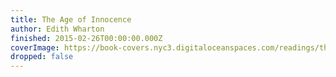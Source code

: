 ```yaml
---
title: The Age of Innocence
author: Edith Wharton
finished: 2015-02-26T00:00:00.000Z
coverImage: https://book-covers.nyc3.digitaloceanspaces.com/readings/the-age-of-innocence-01.jpg
dropped: false
---
```


